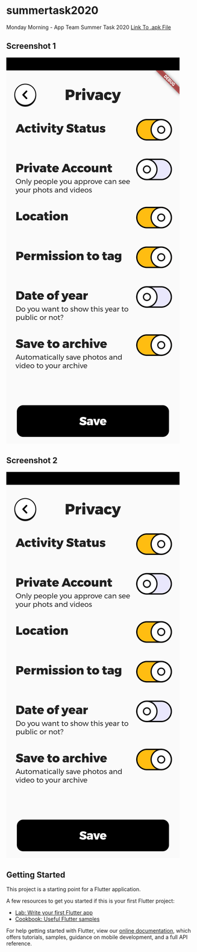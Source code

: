 # summertask2020

Monday Morning - App Team Summer Task 2020
[Link To .apk File](https://github.com/rutajdash/MondayMorning_SummerTask2020/blob/master/app.apk)

## Screenshot 1

![Screenshot 1](ss1.jpg)

## Screenshot 2

![Screenshot 2](ss2.jpg)

## Getting Started

This project is a starting point for a Flutter application.

A few resources to get you started if this is your first Flutter project:

-   [Lab: Write your first Flutter app](https://flutter.dev/docs/get-started/codelab)
-   [Cookbook: Useful Flutter samples](https://flutter.dev/docs/cookbook)

For help getting started with Flutter, view our
[online documentation](https://flutter.dev/docs), which offers tutorials,
samples, guidance on mobile development, and a full API reference.
